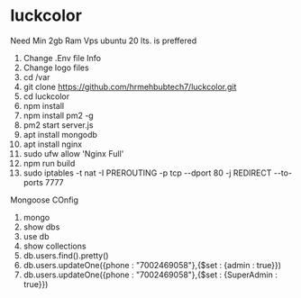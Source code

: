 # luckcolor
Need Min 2gb Ram Vps ubuntu 20 lts. is preffered


1. Change .Env file Info
2. Change logo files
3. cd /var
4. git clone https://github.com/hrmehbubtech7/luckcolor.git
5. cd luckcolor
6. npm install
7. npm install pm2 -g
8. pm2 start server.js
9. apt install mongodb
10. apt install nginx
11. sudo ufw allow 'Nginx Full'
12. npm run build
13. sudo iptables -t nat -I PREROUTING -p tcp --dport 80 -j REDIRECT --to-ports 7777







Mongoose COnfig
1.  mongo
2.  show dbs
3. use db
4. show collections
5. db.users.find().pretty()
6. db.users.updateOne({phone : "7002469058"},{$set : {admin : true}})
7. db.users.updateOne({phone : "7002469058"},{$set : {SuperAdmin : true}})
